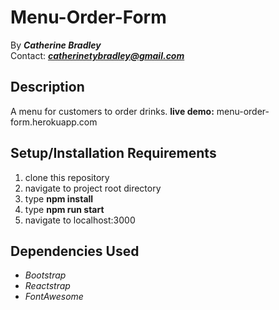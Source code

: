 # Menu-Order-Form

By _**Catherine Bradley**_</br>
Contact: _**catherinetybradley@gmail.com**_</br>

## Description

A menu for customers to order drinks.
**live demo:** menu-order-form.herokuapp.com

## Setup/Installation Requirements

1. clone this repository
2. navigate to project root directory
3. type **npm install**
4. type **npm run start**
5. navigate to localhost:3000

## Dependencies Used

- _Bootstrap_
- _Reactstrap_
- _FontAwesome_
